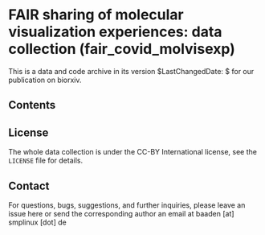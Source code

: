 # FAIR sharing of molecular visualization experiences: data collection (fair_covid_molvisexp)

This is a data and code archive in its version $LastChangedDate: $ for our publication on biorxiv.

Contents
-

License
-

The whole data collection is under the CC-BY International license, see the ``LICENSE`` file for details.

Contact
-
For questions, bugs, suggestions, and further inquiries, please leave an issue here or send the corresponding author an email at baaden [at] smplinux [dot] de
